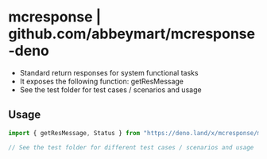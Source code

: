 # mcresponse | github.com/abbeymart/mcresponse-deno

- Standard return responses for system functional tasks
- It exposes the following function: getResMessage
- See the test folder for test cases / scenarios and usage

## Usage

```ts
import { getResMessage, Status } from "https://deno.land/x/mcresponse/mod.ts";

// See the test folder for different test cases / scenarios and usage
```
